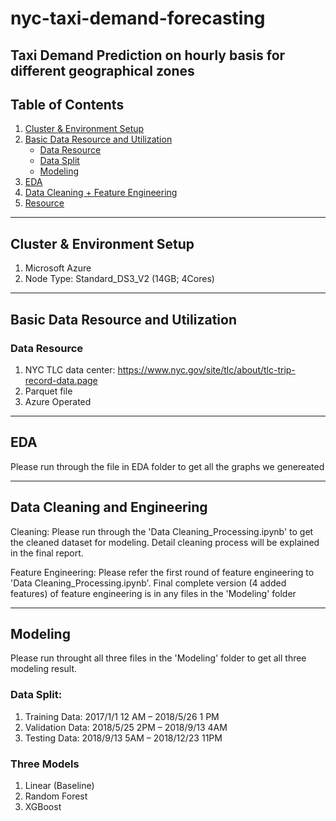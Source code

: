 # nyc-taxi-demand-forecasting

## Taxi Demand Prediction on hourly basis for different geographical zones

## Table of Contents  
1. [Cluster & Environment Setup](#Cluster-&-Environment-Setup)  
2. [Basic Data Resource and Utilization](#Basic-Data-Resource-and-Utilization)
   - [Data Resource](#Data-Resource)
   - [Data Split](#Data-Split)
   - [Modeling](#Modeling)
3. [EDA](#eda)
4. [Data Cleaning + Feature Engineering](#Data-Cleaning-+-Feature-Engineering)
5. [Resource](#resource)

---

## Cluster & Environment Setup
1. Microsoft Azure
2. Node Type: Standard_DS3_V2 (14GB; 4Cores)
   
---

## Basic Data Resource and Utilization

### Data Resource
1. NYC TLC data center: https://www.nyc.gov/site/tlc/about/tlc-trip-record-data.page
2. Parquet file
3. Azure Operated

---

## EDA

Please run through the file in EDA folder to get all the graphs we genereated 

---

## Data Cleaning and Engineering

Cleaning: Please run through the 'Data Cleaning_Processing.ipynb' to get the cleaned dataset for modeling. 
          Detail cleaning process will be explained in the final report.

Feature Engineering: Please refer the first round of feature engineering to 'Data Cleaning_Processing.ipynb'. 
                     Final complete version (4 added features) of feature engineering is in any files in the 'Modeling' folder

---

## Modeling

Please run throught all three files in the 'Modeling' folder to get all three modeling result.

### Data Split:
1. Training Data: 2017/1/1 12 AM – 2018/5/26 1 PM
2. Validation Data: 2018/5/25 2PM – 2018/9/13 4AM
3. Testing Data: 2018/9/13 5AM  – 2018/12/23 11PM

### Three Models
1. Linear (Baseline)
2. Random Forest
3. XGBoost


   
